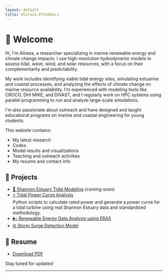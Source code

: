 ```yaml
---
layout: default
title: Alireza Eftekhari
---
```


# 👋 Welcome

Hi, I'm Alireza, a researcher specializing in marine renewable energy and climate change impacts. I use high-resolution hydrodynamic models to assess tidal, wave, wind, and solar resources, with a focus on their complementarity and predictability.

My work includes identifying viable tidal energy sites, simulating estuarine and coastal processes, and analyzing the effects of climate change on marine resource availability. I’m experienced with modeling tools like CROCO, DHI MIKE, and DIVAST, and I regularly work on HPC systems using parallel programming to run and analyze large-scale simulations.

I'm also passionate about outreach and have designed and taught educational programs on marine and coastal engineering for young students.

This website contains:
- My latest research
- Codes
- Model results and visualizations
- Teaching and outreach activities
- My resume and contact info

## 🔬 Projects
- [🌊 Shannon Estuary Tidal Modeling](#) *(coming soon)*
- [⚡ Tidal Power Curve Analysis](https://github.com/eftekhari-alireza/eftekhari-alireza.github.io/tree/main/tidal-power-curve)  
  Python scripts to calculate rated power and generate a power curve for a tidal turbine using real Shannon Estuary data and standardised methodology.
- [🌬️ Renewable Energy Data Analysis using ERA5](#)
- [🌐 Storm Surge Detection Model](#)


## 📄 Resume
- [Download PDF](assets/pdf/Alireza_Eftekhari_CV.pdf) 



Stay tuned for updates!

---
